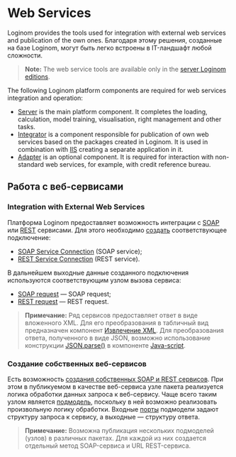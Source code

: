 # Web Services

Loginom provides the tools used for integration with external web services and publication of the own ones. Благодаря этому решения, созданные на базе Loginom, могут быть легко встроены в IT-ландшафт любой сложности.

> **Note:** The web service tools are available only in the [server Loginom editions](https://loginom.ru/platform/pricing#compare).

The following Loginom platform components are required for web services integration and operation:

* [Server](https://loginom.ru/platform/pricing#component-server) is the main platform component. It completes the loading, calculation, model training, visualisation, right management and other tasks.
* [Integrator](https://loginom.ru/platform/pricing#component-integrator) is a component responsible for publication of own web services based on the packages created in Loginom. It is used in combination with [IIS](https://ru.wikipedia.org/wiki/Internet_Information_Services) creating a separate application in it.
* [Adapter](https://loginom.ru/platform/pricing#component-adapter) is an optional component. It is required for interaction with non-standard web services, for example, with credit reference bureau.

## Работа с веб-сервисами

### Integration with External Web Services

Платформа Loginom предоставляет возможность интеграции с [SOAP](https://ru.wikipedia.org/wiki/SOAP) или [REST](https://ru.wikipedia.org/wiki/REST) сервисами.
Для этого необходимо [создать](../connections/README.md#nastroyka-podklyucheniya) соответствующее подключение:

- [SOAP Service Connection](../connections/list/soap-service.md) (SOAP service);
- [REST Service Connection](../connections/list/rest-service.md) (REST service).

В дальнейшем выходные данные созданного подключения используются соответствующим узлом вызова сервиса:

- [SOAP request](../../processors/integration/soap-request.md) — SOAP request;
- [REST request](../../processors/integration/rest-request.md) — REST request.

> **Примечание:** Ряд сервисов предоставляет ответ в виде вложенного XML. Для его преобразования в табличный вид предназначен компонент [Извлечение XML](../../processors/integration/extracting-xml.md). Для преобразования ответа, полученного в виде JSON, возможно использование конструкции [JSON.parse()](https://developer.mozilla.org/ru/docs/Web/JavaScript/Reference/Global_Objects/JSON/parse) в компоненте [Java-script](../../processors/transformation/java-script).

### Создание собственных веб-сервисов

Есть возможность [создания собственных SOAP и REST сервисов](../../integration/web-services/publishing-web-service.md). При этом в публикуемом в качестве веб-сервиса узле пакета реализуется логика обработки данных запроса к веб-сервису. Чаще всего таким узлом является [подмодель](../../processors/control/submodel.md), поскольку в ней возможно реализовать произвольную логику обработки. Входные [порты](../../scenario/ports/README.md) подмодели задают структуру запроса к сервису, а выходные — структуру ответа.

> **Примечание:** Возможна публикация нескольких подмоделей (узлов) в различных пакетах. Для каждой из них создается отдельный метод SOAP-сервиса и URL REST-сервиса.
